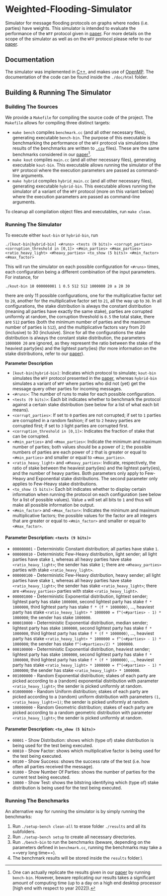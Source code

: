# Weighted-Flooding-Simulator
Simulator for message flooding protocols on graphs where nodes (i.e. parties) have weights. This simulator is intended to evaluate the performance of the `WFF` protocol given in [paper](https://eprint.iacr.org/2022/608). For more details on the scope of the simulator as well as on the `WFF` protocol please refer to our [paper](https://eprint.iacr.org/2022/608).



## Documentation
The simulator was implemented in [C++](https://en.wikipedia.org/wiki/C%2B%2B), and makes use of [OpenMP](https://en.wikipedia.org/wiki/OpenMP).
The documentation of the code can be found inside the `./doc/html` folder.


## Building & Running The Simulator

### Building The Sources
We provide a `Makefile` for compiling the source code of the project.
The `Makefile` allows for compiling three distinct targets: 
- ```make bench``` compiles `benchmark.cc` (and all other necessary files), generating executable `bench-bin`.
The purpose of this executable is benchmarking the performance of the `WFF` protocol via simulations (the results of the benchmarks are written to [`.csv`](https://en.wikipedia.org/wiki/Comma-separated_values) files).
These are the same benchmarks considered in our [paper](https://eprint.iacr.org/2022/608)[^1].
- ```make kout``` compiles `main.cc` (and all other necessary files), generating executable `kout-bin`.
This executable allows running the simulator of the `WFF` protocol where the execution parameters are passed as command-line arguments.
- ```make hybrid``` compiles `hybrid_main.cc` (and all other necessary files), generating executable `hybrid-bin`.
This executable allows running the simulator of a variant of the `WFF` protocol (more on this variant below) where the execution parameters are passed as command-line arguments.

To cleanup all compilation object files and executables, run `make clean`.


### Running The Simulator
To execute either `kout-bin` or `hybrid-bin`, run
```
./[kout-bin|hybrid-bin] <#runs> <tests (9 bits)> <corrupt_parties> <corruption_threshold in [0,1]> <#min_parties> <#max_parties> <ratio_heavy_light> <#heavy_parties> <to_show (5 bits)> <#min_factor> <#max_factor>
```
This will run the simulator on each possible configuration for `<#runs>` times, each configuration being a different combination of the input parameters.
For instance, for
```
./kout-bin 10 000000001 1 0.5 512 512 1000000 20 a 20 30
```
there are only 11 possible configurations, one for the multiplicative factor set to `20`, another for the multiplicative factor set to `21`, all the way up to `30`.
In all configurations, the stake distribution is always the constant distribution (meaning all parties have exactly the same stake), parties are corrupted uniformly at random, the corruption threshold is `0.5` the total stake, there are `512` parties (both the minimum number of parties and the maximum number of parties is `512`), and the multiplicative factors vary from 20 (inclusive) to 30 (inclusive).
Since for all the configurations the stake distribution is always the constant stake distribution, the parameters `1000000 20` are ignored, as they represent the ratio between the stake of the heaviest party(ies) and the lightest party(ies) (for more information on the stake distributions, refer to our [paper](https://eprint.iacr.org/2022/608)).

**Parameter Description**
- `[kout-bin|hybrid-bin]`: Indicates which protocol to simulate; `kout-bin` simulates the `WFF` protocol presented in the [paper](https://eprint.iacr.org/2022/608), whereas `hybrid-bin` simulates a variant of `WFF` where parties who did not (yet) get the message query other parties for incoming messages.
- `<#runs>`: The number of runs to make for each possible configuration.
- `<tests (9 bits)>`: Each bit indicates whether to benchmark the protocol against a certain stake distribution (see below for a list of what each bit means).
- `<corrupt_parties>`: If set to `0` parties are not corrupted; if set to `1` parties are corrupted in a random fashion; if set to `2` heavy parties are corrupted first; if set to `3` light parties are corrupted first.
- `<corruption_threshold in [0,1]>`: Indicates the fraction of stake that can be corrupted.
- `<#min_parties>` and `<#max_parties>`: Indicate the minimum and maximum number of parties; both values should be a power of `2`; the possible numbers of parties are each power of `2` that is greater or equal to `<#min_parties>` and smaller or equal to `<#max_parties>`.
- `<ratio_heavy_light>` and `<#heavy_parties>`: Indicate, respectively, the ratio of stake between the heaviest party(ies) and the lightest party(ies), and the number of heavy parties. Both parameters only apply to Few-Heavy and Exponential stake distributions. The second parameter only applies to Few-Heavy stake distributions.
- `<to_show (5 bits)>`: Each bit indicates whether to display certain information when running the protocol on each configuration (see below for a list of possible values).  Value `a` will set all bits to `1` and thus will make all possible information be output.
- `<#min_factor>` and `<#max_factor>`: Indicates the minimum and maximum multiplicative factors; the possible values for the factor are all integers that are greater or equal to `<#min_factor>` and smaller or equal to `<#max_factor>`.


#### Parameter Description: `<tests (9 bits)>`
- `000000001` - Deterministic Constant distribution; all parties have stake `1`.
- `000000010` - Deterministic Few-Heavy distribution, light sender; all light parties have stake `1`, whereas all heavy parties have stake `<ratio_heavy_light>`; the sender has stake `1`; there are `<#heavy_parties>` parties with stake `<ratio_heavy_light>`.
- `000000100` - Deterministic Few-Heavy distribution, heavy sender; all light parties have stake `1`, whereas all heavy parties have stake `<ratio_heavy_light>`; the sender has stake `<ratio_heavy_light>`; there are `<#heavy_parties>` parties with stake `<ratio_heavy_light>`.
- `000001000` - Deterministic Exponential distribution, lightest sender; lightest party has stake `1000000`, second lightest party has stake `f * 1000000`, third lightest party has stake `f * (f * 1000000)`, ..., heaviest party has stake `<ratio_heavy_light> * 1000000 = f^(<#parties> - 1) * 1000000`; the sender has stake `1000000`.
- `000010000` - Deterministic Exponential distribution, median sender; lightest party has stake `1000000`, second lightest party has stake `f * 1000000`, third lightest party has stake `f * (f * 1000000)`, ..., heaviest party has stake `<ratio_heavy_light> * 1000000 = f^(<#parties> - 1) * 1000000`; the sender has stake `f^(<#parties>/2) * 1000000`.
- `000100000` - Deterministic Exponential distribution, heaviest sender; lightest party has stake `1000000`, second lightest party has stake `f * 1000000`, third lightest party has stake `f * (f * 1000000)`, ..., heaviest party has stake `<ratio_heavy_light> * 1000000 = f^(<#parties> - 1) * 1000000`; the sender has stake `<ratio_heavy_light> * 1000000`.
- `001000000` - Random Exponential distribution; stakes of each party are picked according to a (random) exponential distribution with parameter `<ratio_heavy_light>`; the sender is picked uniformly at random.
- `010000000` - Random Uniform distribution; stakes of each party are picked according to a (random) uniform distribution with parameters `(1,<ratio_heavy_light>+1)`; the sender is picked uniformly at random.
- `100000000` - Random Geometric distribution; stakes of each party are picked according to a random geometric distribution with parameter `<ratio_heavy_light>`; the sender is picked uniformly at random.


#### Parameter Description: `<to_show (5 bits)>`
- `00001` - Show Distribution: shows which (type of) stake distribution is being used for the test being executed.
- `00010` - Show Factor: shows which multiplicative factor is being used for the test being executed.
- `00100` - Show Success: shows the success rate of the test (i.e. how often all parties received the message).
- `01000` - Show Number Of Parties: shows the number of parties for the current test being executed.
- `10000` - Show Test: shows the bitstring identifying which (type of) stake distribution is being used for the test being executed.


### Running The Benchmarks
An alternative way for running the simulator is by simply running the benchmarks:
1. Run `./setup-bench clean-all` to erase folder `./results` and all its subfolders.
2. Run `./setup-bench setup` to create all necessary directories.
3. Run `./bench-bin` to run the benchmarks (beware, depending on the parameters defined in `benchmark.cc`, running the benchmarks may take a ==very long time==).
4. The benchmark results will be stored inside the `results` folder.\

[^1]: One can actually replicate the results given in our [paper](https://eprint.iacr.org/2022/608) by running `bench-bin`. However, beware replicating our results takes a significant amount of computing time (up to a day on a high end desktop processor [high end with respect to year 2022]).
